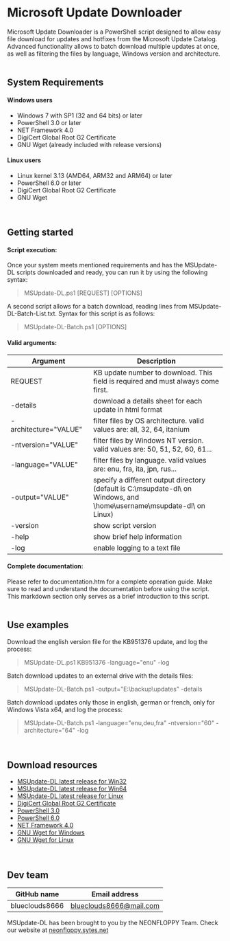 # Microsoft Update Downloader

Microsoft Update Downloader is a PowerShell script designed to allow easy file download for updates and hotfixes from the Microsoft Update Catalog. Advanced functionality allows to batch download multiple updates at once, as well as filtering the files by language, Windows version and architecture.
<br />
<br />

## System Requirements

#### Windows users
- Windows 7 with SP1 (32 and 64 bits) or later
- PowerShell 3.0 or later
- NET Framework 4.0
- DigiCert Global Root G2 Certificate
- GNU Wget (already included with release versions)

#### Linux users
- Linux kernel 3.13 (AMD64, ARM32 and ARM64) or later
- PowerShell 6.0 or later
- DigiCert Global Root G2 Certificate
- GNU Wget
<br />

## Getting started
#### Script execution:
Once your system meets mentioned requirements and has the MSUpdate-DL scripts downloaded and ready, you can run it by using the following syntax:
> MSUpdate-DL.ps1 [REQUEST] [OPTIONS]

A second script allows for a batch download, reading lines from MSUpdate-DL-Batch-List.txt. Syntax for this script is as follows:
> MSUpdate-DL-Batch.ps1 [OPTIONS]

#### Valid arguments:
Argument | Description
--- | ---
REQUEST&nbsp;&nbsp;&nbsp;&nbsp;&nbsp;&nbsp;&nbsp;&nbsp;&nbsp;&nbsp;&nbsp;&nbsp;&nbsp;&nbsp;&nbsp;&nbsp;&nbsp;&nbsp;&nbsp;&nbsp;&nbsp;&nbsp;&nbsp;&nbsp;| KB update number to download. This field is required and must always come first.
-details | download a details sheet for each update in html format
-architecture="VALUE" | filter files by OS architecture. valid values are: all, 32, 64, itanium
-ntversion="VALUE" | filter files by Windows NT version. valid values are: 50, 51, 52, 60, 61...
-language="VALUE" | filter files by language. valid values are: enu, fra, ita, jpn, rus...
-output="VALUE" | specify a different output directory (default is C:\msupdate-dl\ on Windows, and \home\username\msupdate-dl\ on Linux)
-version | show script version
-help | show brief help information
-log | enable logging to a text file

#### Complete documentation:
Please refer to documentation.htm for a complete operation guide. Make sure to read and understand the documentation before using the script. This markdown section only serves as a brief introduction to this script.
<br />
<br />


## Use examples

Download the english version file for the KB951376 update, and log the process:
> MSUpdate-DL.ps1 KB951376 -language="enu" -log

Batch download updates to an external drive with the details files:
> MSUpdate-DL-Batch.ps1 -output="E:\backup\updates\" -details

Batch download updates only those in english, german or french, only for Windows Vista x64, and log the process:
> MSUpdate-DL-Batch.ps1 -language="enu,deu,fra" -ntversion="60" -architecture="64" -log

<br />


## Download resources

- [MSUpdate-DL latest release for Win32](https://github.com/blueclouds8666/msupdate-dl/releases/download/1.00/msupdate-dl-windows-i686.7z)
- [MSUpdate-DL latest release for Win64](https://github.com/blueclouds8666/msupdate-dl/releases/download/1.00/msupdate-dl-windows-AMD64.7z)
- [MSUpdate-DL latest release for Linux](https://github.com/blueclouds8666/msupdate-dl/releases/download/1.00/msupdate-dl-linux.7z)
- [DigiCert Global Root G2 Certificate](https://cacerts.digicert.com/DigiCertGlobalRootG2.crt)
- [PowerShell 3.0](https://www.microsoft.com/en-us/download/details.aspx?id=34595)
- [PowerShell 6.0](https://github.com/PowerShell/PowerShell/releases/tag/v6.0.0)
- [NET Framework 4.0](https://www.microsoft.com/en-US/download/details.aspx?id=17718)
- [GNU Wget for Windows](https://eternallybored.org/misc/wget/)
- [GNU Wget for Linux](https://www.gnu.org/software/wget/)

<br />


## Dev team

GitHub name | Email address
--- | ---
blueclouds8666 | blueclouds8666@mail.com 

MSUpdate-DL has been brought to you by the NEONFLOPPY Team. Check our website at [neonfloppy.sytes.net](http://neonfloppy.sytes.net)

<br />
 
